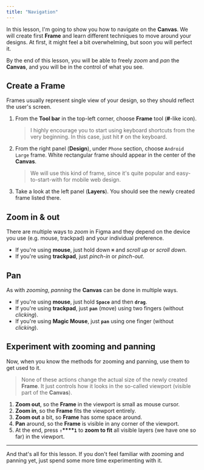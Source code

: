 ```yaml
---
title: "Navigation"
---
```


In this lesson, I'm going to show you how to navigate on the **Canvas**. We will create first **Frame** and learn different techniques to move around your designs. At first, it might feel a bit overwhelming, but soon you will perfect it.

By the end of this lesson, you will be able to freely _zoom_ and _pan_ the **Canvas**, and you will be in the control of what you see.

## Create a Frame

Frames usually represent single view of your design, so they should reflect the user's screen.

1. From the **Tool bar** in the top-left corner, choose **Frame** tool (**#**-like icon).
   > I highly encourage you to start using keyboard shortcuts from the very beginning. In this case, just hit **`F`** on the keyboard.
2. From the right panel (**Design**), under `Phone` section, choose `Android Large` frame. White rectangular frame should appear in the center of the **Canvas**.
   > We will use this kind of frame, since it's quite popular and easy-to-start-with for mobile web design.
3. Take a look at the left panel (**Layers**). You should see the newly created frame listed there.

## Zoom in & out

There are multiple ways to _zoom_ in Figma and they depend on the device you use (e.g. mouse, trackpad) and your individual preference.

- If you're using **mouse**, just hold down **`⌘`** and _scroll up_ or _scroll down_.
- If you're using **trackpad**, just _pinch-in_ or _pinch-out_.

## Pan

As with _zooming_, _panning_ the **Canvas** can be done in multiple ways.

- If you're using **mouse**, just hold **`Space`** and then **`drag`**.
- If you're using **trackpad**, just **`pan`** (move) using two fingers (without _clicking_).
- If you're using **Magic Mouse**, just **`pan`** using one finger (without _clicking_).

## Experiment with zooming and panning

Now, when you know the methods for zooming and panning, use them to get used to it.

> None of these actions change the actual size of the newly created **Frame**. It just controls how it looks in the so-called viewport (visible part of the **Canvas**).

<!-- prettier-ignore -->
1. **Zoom out**, so the **Frame** in the viewport is small as mouse cursor.
2. **Zoom in**, so the **Frame** fits the viewport entirely.
3. **Zoom out** a bit, so **Frame** has some space around.
4. **Pan** around, so the **Frame** is visible in any corner of the viewport.
5. At the end, press **`⇧`****`1`** to **zoom to fit** all visible layers (we have one so far) in the viewport.

---

And that's all for this lesson. If you don't feel familiar with zooming and panning yet, just spend some more time experimenting with it.
